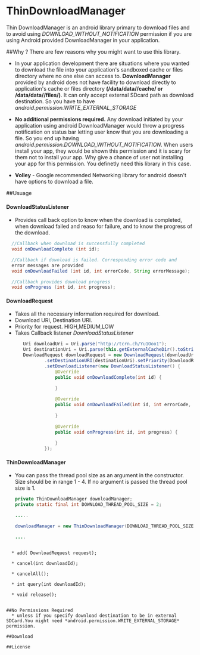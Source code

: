 ThinDownloadManager
===================

Thin DownloadManager is an android library primary to download files and to avoid using *DOWNLOAD_WITHOUT_NOTIFICATION* permission if you are using Android provided DownloadManager in your application. 


##Why ?
  There are few reasons why you might want to use this library.
  * In your application development there are situations where you wanted to download the file into your application's sandboxed cache or files directory where no one else can access to. **DownloadManager** provided by android does not have facility to download directly to application's cache or files directory **(/data/data/<package>/cache/ or /data/data/<pacakge>/files/)**. It can only accept external SDcard path as download destination. So you have to have *android.permission.WRITE_EXTERNAL_STORAGE*
  
  * **No additional permissions required.** Any download initiated by your application using android DownloadManager would throw a progress notification on status bar letting user know that you are downloading a file. So you end up having *android.permission.DOWNLOAD_WITHOUT_NOTIFICATION*. When users install your app, they would be shown this permission and it is scary for them not to install your app. Why give a chance of user not installing your app for this permission. You definetly need this library in this case. 
  
  * **Volley** - Google recommended Networking library for android doesn't have options to download a file. 
  

##Usuage
#### **DownloadStatusListener**
  * Provides call back option to know when the download is completed, when download failed and reaso for failure, and to know the progress of the download.
  ``` java
    //Callback when download is successfully completed
    void onDownloadComplete (int id);

    //Callback if download is failed. Corresponding error code and 
    error messages are provided
    void onDownloadFailed (int id, int errorCode, String errorMessage);

    //Callback provides download progress
	void onProgress (int id, int progress);
```
#### **DownloadRequest**
  * Takes all the necessary information required for download.
  * Download URI, Destination URI.
  * Priority for request. HIGH,MEDIUM,LOW
  * Takes Callback listener *DownloadStatusListener*
     ``` java
        Uri downloadUri = Uri.parse("http://tcrn.ch/Yu1Ooo1");
        Uri destinationUri = Uri.parse(this.getExternalCacheDir().toString()+"/test.mp4");
        DownloadRequest downloadRequest = new DownloadRequest(downloadUri)
                .setDestinationURI(destinationUri).setPriority(DownloadRequest.Priority.HIGH)
                .setDownloadListener(new DownloadStatusListener() {
                    @Override
                    public void onDownloadComplete(int id) {
                        
                    }

                    @Override
                    public void onDownloadFailed(int id, int errorCode, String errorMessage) {
                        
                    }

                    @Override
                    public void onProgress(int id, int progress) {
                        
                    }
                });

     ```
#### **ThinDownloadManager** 
 * You can pass the thread pool size as an argument in the constructor. Size should be in range 1 - 4. If no argument is passed the thread pool size is 1.
  	``` java
    private ThinDownloadManager downloadManager;
    private static final int DOWNLOAD_THREAD_POOL_SIZE = 2;
    
    .....
    
    downloadManager = new ThinDownloadManager(DOWNLOAD_THREAD_POOL_SIZE);
    
    ....
```
  
  * add( DownloadRequest request);

  * cancel(int downloadId);

  * cancelAll();

  * int query(int downloadId);	
	
  * void release();


##No Permissions Required
  * unless if you specify download destination to be in external SDCard.You might need *android.permission.WRITE_EXTERNAL_STORAGE* permission.

##Download

##License



